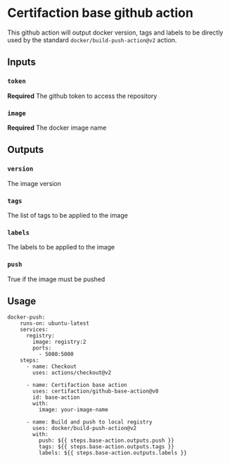 # Certifaction base github action

This github action will output docker version, tags and labels to be directly
used by the standard `docker/build-push-action@v2` action.

## Inputs

### `token`

**Required** The github token to access the repository

### `image`

**Required** The docker image name

## Outputs

### `version`

The image version

### `tags`

The list of tags to be applied to the image

### `labels`

The labels to be applied to the image

### `push`

True if the image must be pushed

## Usage

```
docker-push:
    runs-on: ubuntu-latest
    services:
      registry:
        image: registry:2
        ports:
          - 5000:5000
    steps:
      - name: Checkout
        uses: actions/checkout@v2

      - name: Certifaction base action
        uses: certifaction/github-base-action@v0
        id: base-action
        with:
          image: your-image-name

      - name: Build and push to local registry
        uses: docker/build-push-action@v2
        with:
          push: ${{ steps.base-action.outputs.push }}
          tags: ${{ steps.base-action.outputs.tags }}
          labels: ${{ steps.base-action.outputs.labels }}
```
